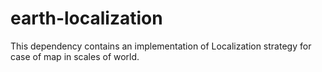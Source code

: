 # earth-localization
This dependency contains an implementation of Localization strategy for case of map in scales of world.